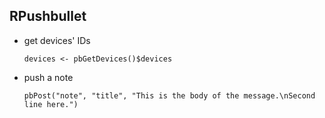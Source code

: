 ## RPushbullet

- get devices' IDs

  ```
  devices <- pbGetDevices()$devices
  ```

- push a note

  ```
  pbPost("note", "title", "This is the body of the message.\nSecond line here.")
  ```
